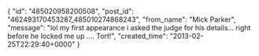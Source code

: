  {
   "id": "485020958200508",
   "post_id": "462493170453287_485010274868243",
   "from_name": "Mick Parker",
   "message": "lol my first appearance i asked the judge for his details... right before he locked me up .... Tort!",
   "created_time": "2013-02-25T22:29:40+0000"
 }
